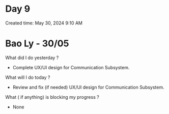 # Day 9

Created time: May 30, 2024 9:10 AM

# Bao Ly - 30/05

What did I do yesterday ?

- Complete UX/UI design for Communication Subsystem.

What will I do today ?

- Review and fix (if needed) UX/UI design for Communication Subsystem.

What ( if anything) is blocking my progress ?

- None